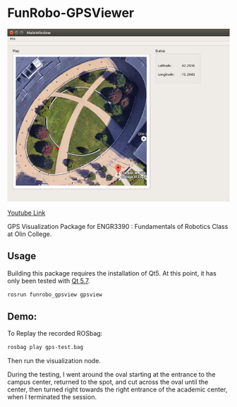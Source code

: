 # FunRobo-GPSViewer

![Demo](images/demo.png)

[Youtube Link](https://youtu.be/9j7yDv_H1Ng)

GPS Visualization Package for ENGR3390 : Fundamentals of Robotics Class at Olin College.

## Usage

Building this package requires the installation of Qt5.
At this point, it has only been tested with [Qt 5.7](https://www.qt.io/qt5-7/).

```bash
rosrun funrobo_gpsview gpsview
```

## Demo:

To Replay the recorded ROSbag:

```bash
rosbag play gps-test.bag
```

Then run the visualization node.

During the testing, I went around the oval starting at the entrance to the campus center, returned to the spot, and cut across the oval until the center, then turned right towards the right entrance of the academic center, when I terminated the session.
